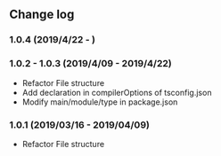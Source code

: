 ## Change log

### 1.0.4 (2019/4/22 - )

### 1.0.2 - 1.0.3 (2019/4/09 - 2019/4/22)

- Refactor File structure
- Add declaration in compilerOptions of tsconfig.json
- Modify main/module/type in package.json

### 1.0.1 (2019/03/16 - 2019/04/09)

- Refactor File structure
